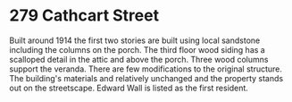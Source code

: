 # 279 Cathcart Street

Built around 1914 the first two stories are built using local sandstone including the columns on the porch. The third floor wood siding has a scalloped detail in the attic and above the porch. Three wood columns support the veranda. There are few modifications to the original structure. The building's materials and relatively unchanged and the property stands out on the streetscape. Edward Wall is listed as the first resident.
